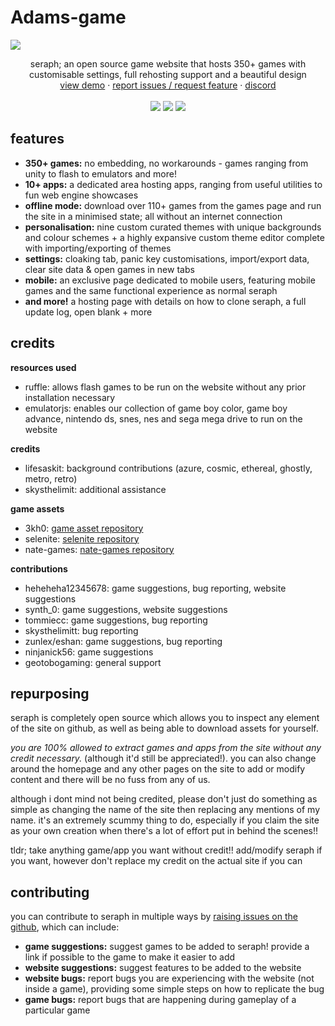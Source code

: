 # Adams-game
<img src="images/seraphbanner.jpg">
  <p align="center">
    seraph; an open source game website that hosts 350+ games with customisable settings, full rehosting support and a beautiful design
    <br/>
    <a href="https://seraph.reveriestudios.online/">view demo</a>
    ·
    <a href="https://github.com/a456pur/seraph/issues/new/choose">report issues / request feature</a>
    ·
    <a href="https://discord.gg/ZyZDmx3zuQ">discord</a>
    <br>
    <br>
    <img src="https://img.shields.io/github/repo-size/a456pur/seraph?style=for-the-badge&labelColor=%23000000&color=%231c1c1c">
    <img src="https://img.shields.io/github/stars/a456pur/seraph?style=for-the-badge&labelColor=%23000000&color=%231c1c1c">
    <img src="https://img.shields.io/github/forks/a456pur/seraph?style=for-the-badge&labelColor=000000&color=1c1c1c">
  </p>

## features
- **350+ games:** no embedding, no workarounds - games ranging from unity to flash to emulators and more!
- **10+ apps:** a dedicated area hosting apps, ranging from useful utilities to fun web engine showcases
- **offline mode:** download over 110+ games from the games page and run the site in a minimised state; all without an internet connection
- **personalisation:** nine custom curated themes with unique backgrounds and colour schemes + a highly expansive custom theme editor complete with importing/exporting of themes
- **settings:** cloaking tab, panic key customisations, import/export data, clear site data & open games in new tabs
- **mobile:** an exclusive page dedicated to mobile users, featuring mobile games and the same functional experience as normal seraph
- **and more!** a hosting page with details on how to clone seraph, a full update log, open blank + more

## credits
**resources used**
- ruffle: allows flash games to be run on the website without any prior installation necessary
- emulatorjs: enables our collection of game boy color, game boy advance, nintendo ds, snes, nes and sega mega drive to run on the website 

**credits**
- lifesaskit: background contributions (azure, cosmic, ethereal, ghostly, metro, retro)
- skysthelimit: additional assistance

**game assets**
- 3kh0: [game asset repository](https://github.com/3kh0/3kh0-Assets)
- selenite: [selenite repository](https://github.com/selenite-cc/selenite)
- nate-games: [nate-games repository](https://github.com/nate-games/nate-games.xyz)

**contributions**
- heheheha12345678: game suggestions, bug reporting, website suggestions
- synth_0: game suggestions, website suggestions
- tommiecc: game suggestions, bug reporting
- skysthelimitt: bug reporting
- zunlex/eshan: game suggestions, bug reporting
- ninjanick56: game suggestions
- geotobogaming: general support

## repurposing
seraph is completely open source which allows you to inspect any element of the site on github, as well as being able to download assets for yourself.

*you are 100% allowed to extract games and apps from the site without any credit necessary.* (although it'd still be appreciated!). you can also change around the homepage and any other pages on the site to add or modify content and there will be no fuss from any of us.

although i dont mind not being credited, please don't just do something as simple as changing the name of the site then replacing any mentions of my name. it's an extremely scummy thing to do, especially if you claim the site as your own creation when there's a lot of effort put in behind the scenes!!

tldr; take anything game/app you want without credit!! add/modify seraph if you want, however don't replace my credit on the actual site if you can

## contributing
you can contribute to seraph in multiple ways by [raising issues on the github](https://github.com/a456pur/seraph/issues/new/choose), which can include:
- **game suggestions:** suggest games to be added to seraph! provide a link if possible to the game to make it easier to add
- **website suggestions:** suggest features to be added to the website
- **website bugs:** report bugs you are experiencing with the website (not inside a game), providing some simple steps on how to replicate the bug
- **game bugs:** report bugs that are happening during gameplay of a particular game



